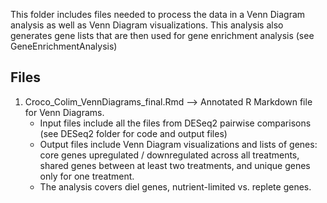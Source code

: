 
This folder includes files needed to process the data in a Venn Diagram analysis as well as Venn Diagram visualizations. This analysis also generates gene lists that are then used for gene enrichment analysis (see GeneEnrichmentAnalysis)

## Files
1. Croco_Colim_VennDiagrams_final.Rmd --> Annotated R Markdown file for Venn Diagrams. 
      - Input files include all the files from DESeq2 pairwise comparisons (see DESeq2 folder for code and output files)
      - Output files include Venn Diagram visualizations and lists of genes: core genes upregulated / downregulated across all treatments, shared genes between at least two treatments, and unique genes only for one treatment. 
      - The analysis covers diel genes, nutrient-limited vs. replete genes.
